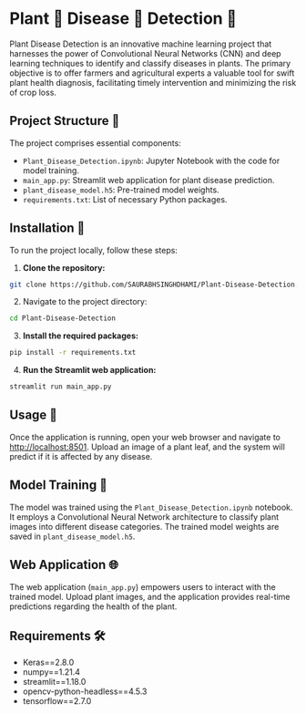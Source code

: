 # Plant 🌱 Disease 🐛 Detection 🔎

Plant Disease Detection is an innovative machine learning project that harnesses the power of Convolutional Neural Networks (CNN) and deep learning techniques to identify and classify diseases in plants. The primary objective is to offer farmers and agricultural experts a valuable tool for swift plant health diagnosis, facilitating timely intervention and minimizing the risk of crop loss.


## Project Structure 📂

The project comprises essential components:

- `Plant_Disease_Detection.ipynb`: Jupyter Notebook with the code for model training.
- `main_app.py`: Streamlit web application for plant disease prediction.
- `plant_disease_model.h5`: Pre-trained model weights.
- `requirements.txt`: List of necessary Python packages.

## Installation 🚀

To run the project locally, follow these steps:

1. **Clone the repository:**

```bash
git clone https://github.com/SAURABHSINGHDHAMI/Plant-Disease-Detection.git
```

2. Navigate to the project directory:

```bash
cd Plant-Disease-Detection
```

3. **Install the required packages:**

```bash
pip install -r requirements.txt
```

4. **Run the Streamlit web application:**

```bash
streamlit run main_app.py
```

## Usage 🌿

Once the application is running, open your web browser and navigate to [http://localhost:8501](http://localhost:8501). Upload an image of a plant leaf, and the system will predict if it is affected by any disease.

## Model Training 🧠

The model was trained using the `Plant_Disease_Detection.ipynb` notebook. It employs a Convolutional Neural Network architecture to classify plant images into different disease categories. The trained model weights are saved in `plant_disease_model.h5`.

## Web Application 🌐

The web application (`main_app.py`) empowers users to interact with the trained model. Upload plant images, and the application provides real-time predictions regarding the health of the plant.

## Requirements 🛠️

- Keras==2.8.0
- numpy==1.21.4
- streamlit==1.18.0
- opencv-python-headless==4.5.3
- tensorflow==2.7.0
